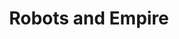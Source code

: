 ---
title: "Robots and Empire"
bookCover: "/assets/book-covers/robots-and-empire.jpg"
slug: "robots-and-empire"
bookAuthor: "Isaac Asimov"
rating: 10
done: false
tags: []
summary: false
detailedNotes: false
amazonLink: ""

---